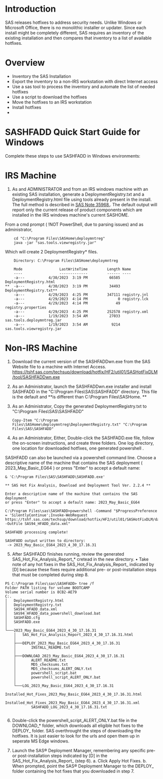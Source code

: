 # Introduction  
SAS releases hotfixes to address security needs.  Unlike Windows or Microsoft Office, there is no monolithic installer or updater. Since each install might be completely different, SAS requires an inventory of the existing installation and then compares that inventory to a list of available hotfixes.

# Overview 
- Inventory the SAS Installation
- Export the inventory to a non-IRS workstation with direct Internet access
- Use a sas tool to process the inventory and automate the list of needed hotfixes
- Use a script to download the hotfixes
- Move the hotfixes to an IRS workstation
- Install hotfixes
- 
# SASHFADD Quick Start Guide for Windows
Complete these steps to use SASHFADD in Windows environments:

# IRS Machine

1. As and ADMINISTRATOR and from an IRS windows machine with an existing SAS installation, generate a DeploymentRegistry.txt and a DeploymentRegistry.html file using tools already present in the install. The full method is described in [SAS Note 35968.](https://support.sas.com/kb/35/968.html). The default output will report only the current release of product components which are installed in the IRS windows machine's current SASHOME.

From a cmd prompt ( !NOT PowerShell, due to parsing issues) and as administrator,
```
    cd "C:\Program Files\SASHome\deploymntreg"
    java -jar "sas.tools.viewregistry.jar"
```
Which will create 2 DeploymentRegistry* files.

```
    Directory: C:\Program Files\SASHome\deploymntreg

    Mode                 LastWriteTime         Length Name
    ----                 -------------         ------ ----
    -a---           4/30/2023  3:19 PM          66585 DeploymentRegistry.html
**  -a---           4/30/2023  3:19 PM          34493 DeploymentRegistry.txt**
    -a---           4/29/2023  4:25 PM         347111 registry.jnl
    -a---           4/29/2023  4:14 PM              0 registry.lck
    -a---           4/29/2023  4:14 PM             49 registry.properties
    -a---           4/29/2023  4:25 PM         252578 registry.xml
    -a---           1/19/2023  3:54 AM          27033 sas.tools.deploymntreg.jar
    -a---           1/19/2023  3:54 AM           9214 sas.tools.viewregistry.jar

```
# Non-IRS Machine 

1. Download the current version of the SASHFADDwn.exe from the SAS Website file to a machine with Internet Access. https://tshf.sas.com/techsup/download/hotfix/HF2/util01/SASHotFixDLM/tool/SASHFADDwn.exe

2. As an Administrator, launch the SASHFADDwn.exe installer and install SASHFADD in the "C:\Program Files\SAS\SASHFADD" directory. This file is the default and **is different than C:\Program Files\SASHome. **

3. As an Administrator, Copy the generated DeploymentRegistry.txt to "C:\Program Files\SAS\SASHFADD"
   ```
   Copy-Item "C:\Program Files\SASHome\deploymntreg\DeploymentRegistry.txt" "C:\Program Files\SAS\SASHFADD"
   ```

4. As an Administrator, Either, Double-click the SASHFADD.exe file, follow the on-screen instructions, and create three folders. One log directory, one location for downloaded hotfixes, one generated powershell .  

SASHFADD can also be launched via a powershell command line.  Choose a  descriptive name of the machine that contains the SAS deployment ( 2023_May_Basic_EG64 ) or press "Enter" to accept a default name:

```
& 'C:\Program Files\SAS\SASHFADD\SASHFADD.exe'

** SAS Hot Fix Analysis, Download and Deployment Tool Ver. 2.2.4 **

Enter a descriptive name of the machine that contains the SAS deployment
or press "Enter" to accept a default name: 2023_May_Basic_EG64

C:\Program Files\sas\SASHFADD>powershell -Command "$ProgressPreference = 'SilentlyContinue';Invoke-WebRequest https://tshf.sas.com/techsup/download/hotfix/HF2/util01/SASHotFixDLM/data/SAS94_HFADD_data.xml -OutFile SAS94_HFADD_data.xml"

SASHFADD processing complete!

SASHFADD output written to directory:
 -> 2023_May_Basic_EG64_2023_4_30_17.16.31

```
5. After SASHFADD finishes running, review the generated SAS_Hot_Fix_Analysis_Report_* cretead in the new directory.
• Take note of any hot fixes in the SAS_Hot_Fix_Analysis_Report_ indicated by [D] because these fixes require additional pre- or post-installation steps that must be completed during step 8.
```
PS C:\Program Files\sas\SASHFADD> tree /f                                                                                                                                                     Folder PATH listing for volume BOOTCAMP
Volume serial number is 8CB2-AE79
C:.
│   DeploymentRegistry.html
│   DeploymentRegistry.txt
│   SAS94_HFADD_data.xml
│   SAS94_HFADD_data_powershell_download.bat
│   SASHFADD.cfg
│   SASHFADD.exe
│
└───2023_May_Basic_EG64_2023_4_30_17.16.31
    │   SAS_Hot_Fix_Analysis_Report_2023_4_30_17.16.31.html
    │
    ├───DEPLOY_2023_May_Basic_EG64_2023_4_30_17.16.31
    │       INSTALL_README.txt
    │
    ├───DOWNLOAD_2023_May_Basic_EG64_2023_4_30_17.16.31
    │       ALERT_README.txt
    │       MD5_checksums.txt
    │       MD5_checksums_ALERT_ONLY.txt
    │       powershell_script.bat
    │       powershell_script_ALERT_ONLY.bat
    │
    └───LOG_2023_May_Basic_EG64_2023_4_30_17.16.31
            Installed_Hot_Fixes_2023_May_Basic_EG64_2023_4_30_17.16.31.html
            Installed_Hot_Fixes_2023_May_Basic_EG64_2023_4_30_17.16.31.xml
            SASHFADD_LOG_2023_4_30_17.16.31.txt


```

6. Double-click the powershell_script_ALERT_ONLY.bat file in the DOWNLOAD_* folder, which downloads all eligible hot fixes to the DEPLOY_ folder.  SAS overthrought the steps of downloading the hotfixes.  It is just easier to look for the urls and open them up in seperate MS Edge windows. 

7. Launch the SAS® Deployment Manager, remembering any specific pre- or post-installation steps indicated by [D] in the SAS_Hot_Fix_Analysis_Report_ (step 6). 
    a. Click Apply Hot Fixes.
    b. When prompted, point the SAS® Deployment Manager to the DEPLOY_ folder containing the hot fixes that you downloaded in step 7.


